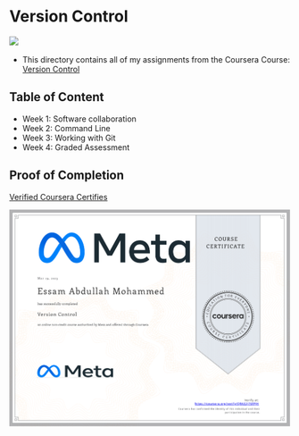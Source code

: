 # Version Control

<img src="../logo.avif">

- This directory contains all of my assignments from the Coursera Course: [Version Control](https://www.coursera.org/specializations/meta-react-native)

## Table of Content

  - Week 1: Software collaboration
  - Week 2: Command Line
  - Week 3: Working with Git
  - Week 4: Graded Assessment

## Proof of Completion

<a href="https://www.coursera.org/account/accomplishments/verify/QRAE2J76FPJH"> Verified Coursera Certifies</a>

<img src="./certificate.png" alt="certificate">
